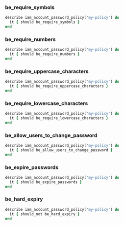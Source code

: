 ### be_require_symbols

```ruby
describe iam_account_password_policy('my-policy') do
  it { should be_require_symbols }
end
```

### be_require_numbers

```ruby
describe iam_account_password_policy('my-policy') do
  it { should be_require_numbers }
end
```

### be_require_uppercase_characters

```ruby
describe iam_account_password_policy('my-policy') do
  it { should be_require_uppercase_characters }
end
```

### be_require_lowercase_characters

```ruby
describe iam_account_password_policy('my-policy') do
  it { should be_require_lowercase_characters }
end
```

### be_allow_users_to_change_password

```ruby
describe iam_account_password_policy('my-policy') do
  it { should be_allow_users_to_change_password }
end
```

### be_expire_passwords

```ruby
describe iam_account_password_policy('my-policy') do
  it { should be_expire_passwords }
end
```

### be_hard_expiry

```ruby
describe iam_account_password_policy('my-policy') do
  it { should_not be_hard_expiry }
end
```
